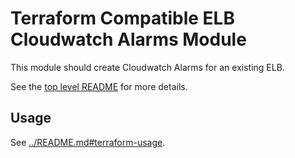 # Terraform Compatible ELB Cloudwatch Alarms Module

This module should create Cloudwatch Alarms for an existing ELB.

See the [top level README](../README.md) for more details.

## Usage

See [../README.md#terraform-usage](../README.md#terraform-usage).
